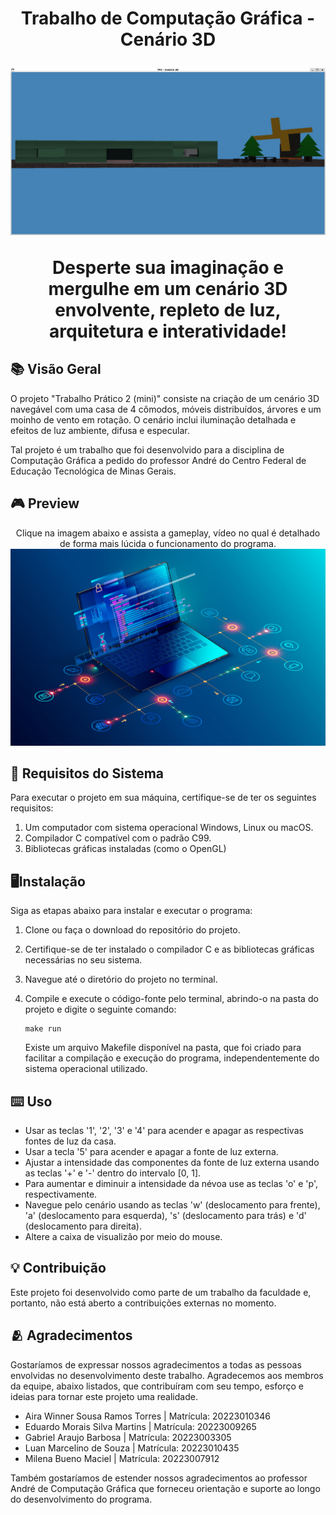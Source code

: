 <h1 align="center">
    <p>Trabalho de Computação Gráfica - Cenário 3D</p>
    <img src="imagens/foto_apresentacao.jpeg">
    <p>Desperte sua imaginação e mergulhe em um cenário 3D envolvente, repleto de luz, arquitetura e interatividade!</p>
</h1>

## 📚 Visão Geral

O projeto "Trabalho Prático 2 (mini)" consiste na criação de um cenário 3D navegável com uma casa de 4 cômodos, móveis distribuídos, árvores e um moinho de vento em rotação. O cenário inclui iluminação detalhada e efeitos de luz ambiente, difusa e especular.

Tal projeto é um trabalho que foi desenvolvido para a disciplina de Computação Gráfica a pedido do professor André do Centro Federal de Educação Tecnológica de Minas Gerais.
    
## 🎮 Preview

<p align="center">
    Clique na imagem abaixo e assista a gameplay, vídeo no qual é detalhado de forma mais lúcida o funcionamento do programa.
    <a href="https://www.youtube.com/watch?v=FUpU-imlW-A">
        <img src="imagens/foto_apresentacao.jpg" alt="Vídeo de Apresentação do Trabalho">
    </a>
</p>

## 🛑 Requisitos do Sistema

Para executar o projeto em sua máquina, certifique-se de ter os seguintes requisitos:

1. Um computador com sistema operacional Windows, Linux ou macOS.
2. Compilador C compatível com o padrão C99.
3. Bibliotecas gráficas instaladas (como o OpenGL)

## 🖥️Instalação

Siga as etapas abaixo para instalar e executar o programa:

1. Clone ou faça o download do repositório do projeto.

2. Certifique-se de ter instalado o compilador C e as bibliotecas gráficas necessárias no seu sistema.

3. Navegue até o diretório do projeto no terminal.

4. Compile e execute o código-fonte pelo terminal, abrindo-o na pasta do projeto e digite o seguinte comando:

    ```
    make run
    ```
    Existe um arquivo Makefile disponível na pasta, que foi criado para facilitar a compilação e execução do programa, independentemente do sistema operacional utilizado.

## ⌨️ Uso

- Usar as teclas '1', '2', '3' e '4' para acender e apagar as respectivas fontes de luz da casa.
- Usar a tecla '5' para acender e apagar a fonte de luz externa.
- Ajustar a intensidade das componentes da fonte de luz externa usando as teclas '+' e '-' dentro do intervalo [0, 1].
- Para aumentar e diminuir a intensidade da névoa use as teclas 'o' e 'p', respectivamente.
- Navegue pelo cenário usando as teclas 'w' (deslocamento para frente), 'a' (deslocamento para esquerda), 's' (deslocamento para trás) e 'd' (deslocamento para direita).
- Altere a caixa de visualizão por meio do mouse.

## 💡 Contribuição

Este projeto foi desenvolvido como parte de um trabalho da faculdade e, portanto, não está aberto a contribuições externas no momento.

## 🫂 Agradecimentos

Gostaríamos de expressar nossos agradecimentos a todas as pessoas envolvidas no desenvolvimento deste trabalho.
Agradecemos aos membros da equipe, abaixo listados, que contribuíram com seu tempo, esforço e ideias para tornar este projeto uma realidade.

- Aira Winner Sousa Ramos Torres    | Matrícula: 20223010346
- Eduardo Morais Silva Martins      | Matrícula: 20223009265
- Gabriel Araujo Barbosa            | Matrícula: 20223003305
- Luan Marcelino de Souza           | Matrícula: 20223010435 
- Milena Bueno Maciel               | Matrícula: 20223007912

Também gostaríamos de estender nossos agradecimentos ao professor André de Computação Gráfica que forneceu orientação e suporte ao longo do desenvolvimento do programa.
